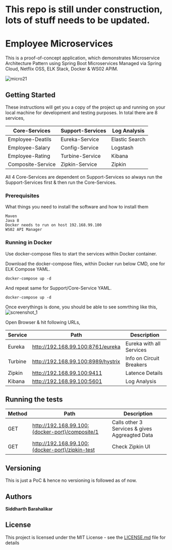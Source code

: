 #  This repo is still under construction, lots of stuff needs to be updated. 



# Employee Microservices

This is a proof-of-concept application, which demonstrates Microservice Architecture Pattern using Spring Boot Microservices Managed via Spring Cloud, Netflix OSS, ELK Stack, Docker & WS02 APIM.

![micro21](https://user-images.githubusercontent.com/28925814/31579573-b1de33e6-b156-11e7-97cf-fb549ae7ef20.png)

## Getting Started

These instructions will get you a copy of the project up and running on your local machine for development and testing purposes.
In total there are 8 services,

| Core-Services     | Support-Services | Log Analysis | 
| ----------------- |------------------|--------------| 
| Employee-Deatils  |Eureka-Service    |Elastic Search|
| Employee-Salary   |Config-Service    |Logstash|
| Employee-Rating   |Turbine-Service   |Kibana|
| Composite-Service |Zipkin-Service    |Zipkin|

All 4 Core-Services are dependent on Support-Services so always run the Support-Services first & then run the Core-Services.

### Prerequisites

What things you need to install the software and how to install them

```
Maven
Java 8
Docker needs to run on host 192.168.99.100
WS02 API Manager
```

### Running in Docker

Use docker-compose files to start the services within Docker container.

Download the docker-compose files, within Docker run below CMD, one for ELK Compose YAML.

```
docker-compose up -d
```

And repeat same for Support/Core-Service YAML.

```
docker-compose up -d
```
Once everythings is done, you should be able to see somrthing like this,
![screenshot_1](https://user-images.githubusercontent.com/28925814/31579483-08951ddc-b155-11e7-9a0a-035d3bae61d9.jpg)

Open Browser & hit following URLs,

| Service       | Path                               | Description             |
|---------------|------------------------------------|-------------------------|
| Eureka        | http://192.168.99.100:8761/eureka  | Eureka with all Services|
| Turbine       | http://192.168.99.100:8989/hystrix | Info on Circuit Breakers|
| Zipkin        | http://192.168.99.100:9411         | Latence Details         |
| Kibana        | http://192.168.99.100:5601         | Log Analysis            |

## Running the tests

| Method            | Path                                              | Description                                   |
| ----------------- |---------------------------------------------------|-----------------------------------------------|
|GET                |http://192.168.99.100:{docker-port}/composite/1    | Calls other 3 Services & gives Aggreagted Data|
|GET                |http://192.168.99.100:{docker-port}/zipkin-test    | Check Zipkin UI|


## Versioning

This is just a PoC & hence no versioning is followed as of now.

## Authors

**Siddharth Barahalikar** 

## License

This project is licensed under the MIT License - see the [LICENSE.md](LICENSE.md) file for details
